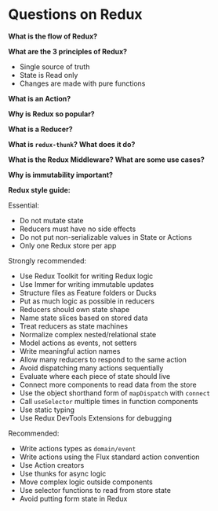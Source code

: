 # Questions on Redux

**What is the flow of Redux?**

**What are the 3 principles of Redux?**

* Single source of truth
* State is Read only
* Changes are made with pure functions

**What is an Action?**

**Why is Redux so popular?**

**What is a Reducer?**

**What is `redux-thunk`? What does it do?**

**What is the Redux Middleware? What are some use cases?**

**Why is immutability important?**

**Redux style guide:**

Essential:

* Do not mutate state
* Reducers must have no side effects
* Do not put non-serializable values in State or Actions
* Only one Redux store per app

Strongly recommended:

* Use Redux Toolkit for writing Redux logic
* Use Immer for writing immutable updates
* Structure files as Feature folders or Ducks
* Put as much logic as possible in reducers
* Reducers should own state shape
* Name state slices based on stored data
* Treat reducers as state machines
* Normalize complex nested/relational state
* Model actions as events, not setters
* Write meaningful action names
* Allow many reducers to respond to the same action
* Avoid dispatching many actions sequentially
* Evaluate where each piece of state should live
* Connect more components to read data from the store
* Use the object shorthand form of `mapDispatch` with `connect`
* Call `useSelector` multiple times in function components
* Use static typing
* Use Redux DevTools Extensions for debugging

Recommended:

* Write actions types as `domain/event`
* Write actions using the Flux standard action convention
* Use Action creators
* Use thunks for async logic
* Move complex logic outside components
* Use selector functions to read from store state
* Avoid putting form state in Redux
